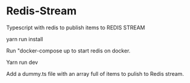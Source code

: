# Redis-Stream

Typescript with redis to publish items to REDIS STREAM

yarn run install 

Run "docker-compose up to start redis on docker.

Yarn run dev

Add a dummy.ts file with an array full of items to pulish to Redis stream.
